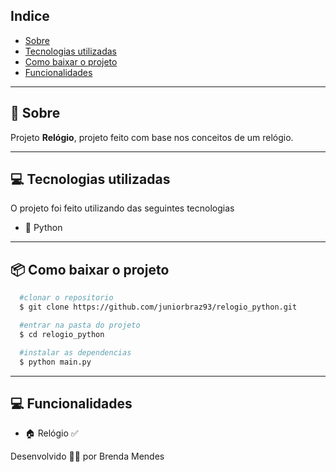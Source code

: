 ## Indice

- [Sobre](#-sobre)
- [Tecnologias utilizadas](#-tecnologias-utilizadas)
- [Como baixar o projeto](#-como-baixar-o-projeto)
- [Funcionalidades](#-Funcionalidades)

---

## 🤔 Sobre

Projeto **Relógio**, projeto feito com base nos conceitos de um relógio.

---

## 💻 Tecnologias utilizadas

O projeto foi feito utilizando das seguintes tecnologias

- 🐍 Python

---

## 📦 Como baixar o projeto

```bash
  #clonar o repositorio
  $ git clone https://github.com/juniorbraz93/relogio_python.git

  #entrar na pasta do projeto
  $ cd relogio_python

  #instalar as dependencias
  $ python main.py

```

---

## 💻 Funcionalidades

- 🏠 Relógio ✅

Desenvolvido 🧑‍💻 por Brenda Mendes
